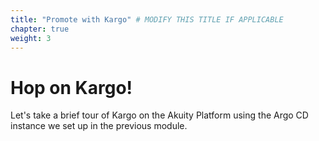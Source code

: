 ```yaml
---
title: "Promote with Kargo" # MODIFY THIS TITLE IF APPLICABLE
chapter: true
weight: 3
---
```


# Hop on Kargo!
Let's take a brief tour of Kargo on the Akuity Platform using the Argo CD instance we set up in the previous module.